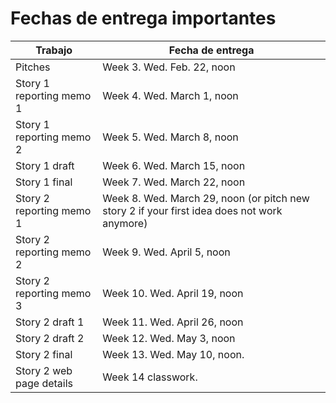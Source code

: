 # Fechas de entrega importantes

Trabajo | Fecha de entrega
------------ | -------------
Pitches | Week 3. Wed. Feb. 22, noon
Story 1 reporting memo 1 | Week 4. Wed. March 1, noon
Story 1 reporting memo 2 | Week 5. Wed. March 8, noon
Story 1 draft | Week 6. Wed. March 15, noon
Story 1 final | Week 7. Wed. March 22, noon
Story 2 reporting memo 1 | Week 8. Wed. March 29, noon (or pitch new story 2 if your first idea does not work anymore)
Story 2 reporting memo 2 | Week 9. Wed. April 5, noon
Story 2 reporting memo 3 | Week 10. Wed. April 19, noon
Story 2 draft 1 | Week 11. Wed. April 26, noon
Story 2 draft 2 | Week 12. Wed. May 3, noon
Story 2 final |  Week 13. Wed. May 10, noon.
Story 2 web page details |  Week 14 classwork.
